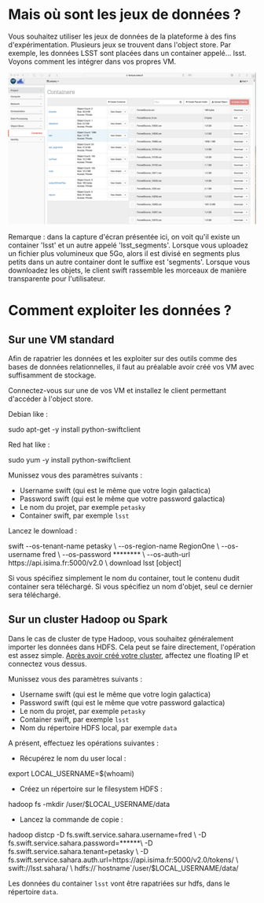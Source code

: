 # Mais où sont les jeux de données ?

Vous souhaitez utiliser les jeux de données de la plateforme à des fins d'expérimentation. Plusieurs jeux se trouvent dans l'object store. Par exemple, les données LSST sont placées dans un container appelé... lsst. Voyons comment les intégrer dans vos propres VM.

![Local Image](./images/swift-01.jpg)

<div class="alert alert-warning">Remarque : dans la capture d'écran présentée ici, on voit qu'il existe un container 'lsst' et un autre appelé 'lsst_segments'. Lorsque vous uploadez un fichier plus volumineux que 5Go, alors il est divisé en segments plus petits dans un autre container dont le suffixe est 'segments'.
Lorsque vous downloadez les objets, le client swift rassemble les morceaux de manière transparente pour l'utilisateur.</div>

# Comment exploiter les données ?

## Sur une VM standard

Afin de rapatrier les données et les exploiter sur des outils comme des bases de données relationnelles, il faut au préalable avoir créé vos VM avec suffisamment de stockage.

Connectez-vous sur une de vos VM et installez le client permettant d'accéder à l'object store.

Debian like :

<div class="command-line"><span class="command">sudo apt-get -y install python-swiftclient</span></div>

Red hat like :

<div class="command-line"><span class="command">sudo yum -y install python-swiftclient</span></div>

Munissez vous des paramètres suivants :

* Username swift (qui est le même que votre login galactica)
* Password swift (qui est le même que votre password galactica)
* Le nom du projet, par exemple `petasky`
* Container swift, par exemple `lsst`

Lancez le download :

<div class="command-line"><span class="command">swift --os-tenant-name petasky \
	  --os-region-name RegionOne \
	  --os-username fred  \
	  --os-password ******** \
	  --os-auth-url https://api.isima.fr:5000/v2.0 \
	  download lsst [object]</span></div>

Si vous spécifiez simplement le nom du container, tout le contenu dudit container sera téléchargé. Si vous spécifiez un nom d'objet, seul ce dernier sera téléchargé.

## Sur un cluster Hadoop ou Spark

Dans le cas de cluster de type Hadoop, vous souhaitez généralement importer les données dans HDFS. Cela peut se faire directement, l'opération est assez simple. [Après avoir créé votre cluster](../sahara/cluster.html "Créer un cluster"), affectez une floating IP et connectez vous dessus.

Munissez vous des paramètres suivants :

* Username swift (qui est le même que votre login galactica)
* Password swift (qui est le même que votre password galactica)
* Le nom du projet, par exemple `petasky`
* Container swift, par exemple `lsst`
* Nom du répertoire HDFS local, par exemple `data`

A présent, effectuez les opérations suivantes :

* Récupérez le nom du user local :

<div class="command-line"><span class="command">export LOCAL_USERNAME=$(whoami)</span></div>

* Créez un répertoire sur le filesystem HDFS :

<div class="command-line"><span class="command">hadoop fs -mkdir /user/$LOCAL_USERNAME/data</span></div>

* Lancez la commande de copie  :

<div class="command-line"><span class="command">hadoop distcp -D fs.swift.service.sahara.username=fred \
	-D fs.swift.service.sahara.password=******\
    -D fs.swift.service.sahara.tenant=petasky \
    -D fs.swift.service.sahara.auth.url=https://api.isima.fr:5000/v2.0/tokens/ \
    swift://lsst.sahara/ \
    hdfs://`hostname`/user/$LOCAL_USERNAME/data/</span></div>

Les données du container `lsst` vont être rapatriées sur hdfs, dans le répertoire `data`. 

